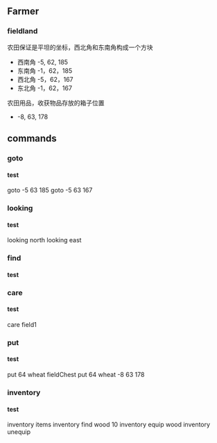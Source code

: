 ## Farmer
### fieldland
农田保证是平坦的坐标，西北角和东南角构成一个方块
* 西南角 -5, 62, 185
* 东南角 -1，62，185
* 西北角 -5，62，167
* 东北角 -1，62，167

农田用品，收获物品存放的箱子位置
* -8, 63, 178

## commands
### goto
#### test
goto -5 63 185
goto -5 63 167

### looking
#### test
looking north
looking east

### find
#### test


### care
#### test
care field1


### put
#### test
put 64 wheat fieldChest
put 64 wheat -8 63 178


### inventory
#### test
inventory items
inventory find wood 10
inventory equip wood
inventory unequip